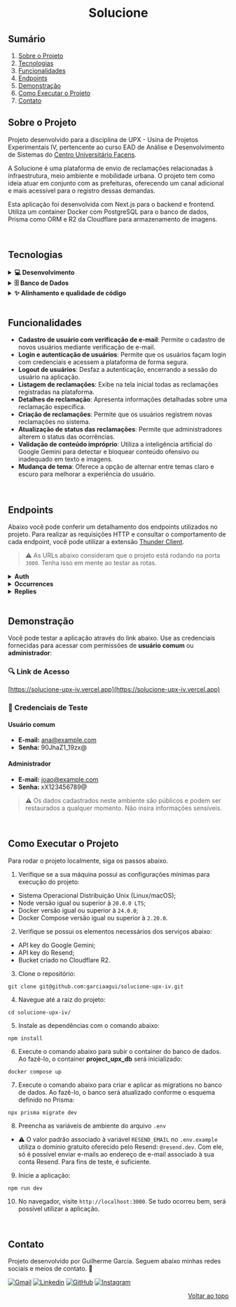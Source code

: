 <a name="readme-top"></a>

<h1 align="center">Solucione</h1>

## Sumário

<ol>
  <li><a href="#sobre-o-projeto">Sobre o Projeto</a></li>
  <li><a href="#tecnologias">Tecnologias</a></li>
  <li><a href="#funcionalidades">Funcionalidades</a></li>
  <li><a href="#endpoints">Endpoints</a></li>
  <li><a href="#demonstra%C3%A7%C3%A3o">Demonstração</a></li>
  <li><a href="#como-executar-o-projeto">Como Executar o Projeto</a></li>
  <li><a href="#contato">Contato</a></li>
</ol>

## Sobre o Projeto

Projeto desenvolvido para a disciplina de UPX - Usina de Projetos Experimentais IV, pertencente ao curso EAD de Análise e Desenvolvimento de Sistemas do [Centro Universitário Facens][facens].

A Solucione é uma plataforma de envio de reclamações relacionadas à infraestrutura, meio ambiente e mobilidade urbana. O projeto tem como ideia atuar em conjunto com as prefeituras, oferecendo um canal adicional e mais acessível para o registro dessas demandas.

Esta aplicação foi desenvolvida com Next.js para o backend e frontend. Utiliza um container Docker com PostgreSQL para o banco de dados, Prisma como ORM e R2 da Cloudflare para armazenamento de imagens.

<br/>

## Tecnologias

<details>
  <summary><strong>💻 Desenvolvimento</strong></summary>

- [AWS SDK][awssdk] → Conjunto de ferramentas da Amazon utilizado na interação com buckets da R2 Cloudflare.
- [bcryptjs][bcryptjs] → Utilizado para realizar o hash seguro das senhas dos usuários.
- [Docker][docker] → Sistema de containers utilizado para criar e executar o banco de dados PostgreSQL de forma isolada.
- [framer-motion][framer-motion] → Animações e transições suaves aplicadas na interface.
- [Google - API Gemini][gemini] → Análise e validação de conteúdo.
- [Next.js][nextjs] → Framework React.js utilizado na construção de toda estrutura do frontend e das rotas de API.
- [React TanStack Query][tanstackquery] → Biblioteca utilizada no gerenciamento de estado de dados assíncronos.
- [Resend][resend] → Envio de e-mails para verificação de e-mail e confirmação do cadastro.
- [shadcn/ui][shadcn] → Conjunto de componentes acessíveis e performáticos.
- [Tailwind CSS][tailwind] → Framework CSS utilizado na estilização dos componentes e páginas.
- [TypeScript][typescript] → Linguagem de programação fortemente tipada baseada em Javascript. Utilizada no desenvolvimento do projeto.
- [Zod][zod] + [React Hook Form][reacthookform] → Validação e gerenciamento de formulários.

</details>

<details>
  <summary><strong>🗄️ Banco de Dados</strong></summary>
  
- [Cloudflare R2][r2] → Banco de dados de objetos, utilizado no armazenamento das imagens.
- [PostgreSQL][postgresql] → Banco de dados relacional, utilizado no armazenamento das informações dos usuários e das reclamações.
- [Prisma][prisma] → ORM (Object-Relational Mapper) utilizado na manipulação de dados e na interação com bancos de dados.

</details>

<details>
  <summary><strong>✨ Alinhamento e qualidade de código</strong></summary>

- [ESLint][eslint] → Ferramenta de linting para garantir a qualidade do código e encontrar problemas.
- [Prettier][prettier] → Ferramenta de formatação de código para manter o estilo consistente.

</details>

<br/>

## Funcionalidades

- **Cadastro de usuário com verificação de e-mail**: Permite o cadastro de novos usuários mediante verificação de e-mail.
- **Login e autenticação de usuários**: Permite que os usuários façam login com credenciais e acessem a plataforma de forma segura.
- **Logout de usuários**: Desfaz a autenticação, encerrando a sessão do usuário na aplicação.
- **Listagem de reclamações**: Exibe na tela inicial todas as reclamações registradas na plataforma.
- **Detalhes de reclamação**: Apresenta informações detalhadas sobre uma reclamação específica.
- **Criação de reclamações**: Permite que os usuários registrem novas reclamações no sistema.
- **Atualização de status das reclamações**: Permite que administradores alterem o status das ocorrências.
- **Validação de conteúdo impróprio**: Utiliza a inteligência artificial do Google Gemini para detectar e bloquear conteúdo ofensivo ou inadequado em texto e imagens.
- **Mudança de tema**: Oferece a opção de alternar entre temas claro e escuro para melhorar a experiência do usuário.

<br/>

## Endpoints

Abaixo você pode conferir um detalhamento dos endpoints utilizados no projeto. Para realizar as requisições HTTP e consultar o comportamento de cada endpoint, você pode utilizar a extensão [Thunder Client][thunder-client].

> ⚠️ As URLs abaixo consideram que o projeto está rodando na porta `3000`. Tenha isso em mente ao testar as rotas.

<details>
  <summary><strong>Auth</strong></summary>

#### POST /auth/login

- Login de usuários
- URL: `http://localhost:3000/api/auth/login`
- Exemplo do corpo da requisição:

```
{
  "email": "joao@example.com",
  "password": "123456"
}
```

- Exemplo de retorno bem-sucedido:

```
{
  "message": "Login realizado com sucesso!",
  "data": {
    "user": {
      "id": 1,
      "name": "João Silva",
      "email": "joao@example.com",
      "role": "admin"
    }
  }
}
```

#### POST /auth/register

- Cadastro de usuários
- URL: `http://localhost:3000/api/auth/register`
- Exemplo do corpo da requisição:

```
{
  "email": "pedro@example.com",
  "password": "xX123456789@",
  "name": "Pedro"
}
```

- Após cadastro bem-sucedido, um e-mail de verificação é enviado para o endereço de e-mail informado no cadastro.
- Exemplo de retorno bem-sucedido:

```
{
  "message": "Usuário cadastrado. Verifique seu e-mail.",
  "data": {
    "user": {
      "id": 5,
      "name": "Pedro",
      "email": "pedro@example.com"
    }
  }
}
```

#### GET /auth/verify-email

- Valida o token da verificação de e-mail
- URL: `http://localhost:3000/api/auth/verify-email?token={token}`
- Exemplo de retorno bem-sucedido:

```
{ "message": "E-mail verificado com sucesso." }
```

</details>

<details>
  <summary><strong>Occurrences</strong></summary>

#### GET /occurrences

- Retorna todas as reclamações registradas no banco de dados.
- URL: `http://localhost:3000/api/occurrences`
- Exemplo de retorno bem-sucedido:

```
{
  "message": "Ocorrências encontradas",
  "data": [
    {
      "id": 2,
      "title": "Lâmpada queimada no parque",
      "description": "Uma das lâmpadas do poste no parque está queimada, deixando a área escura à noite.",
      "street": "Rua das Flores",
      "neighborhood": "Vila Nova",
      "zipCode": "56.812-350",
      "reference": "Próximo à esquina",
      "status": "Aberto",
      "image": "https://pub-192c7de9eb344c6b87b7ac901aa60c7e.r2.dev/lampada-queimada.jpg",
      "userId": 4,
      "createdAt": "2025-04-02T10:00:00.000Z",
      "updatedAt": "2025-04-24T23:02:13.781Z",
      "user": {
        "id": 4,
        "name": "Ana Moares",
        "email": "ana@example.com",
        "role": "user",
        "createdAt": "2025-04-24T23:02:13.781Z",
        "updatedAt": "2025-04-24T23:02:13.781Z"
      },
      "occurrenceReplies": []
    },
    {
      "id": 1,
      "title": "Vazamento de água na rua principal",
      "description": "Há um vazamento de água na calçada em frente ao supermercado.",
      "street": "Rua Principal",
      "neighborhood": "Centro",
      "zipCode": "25.689-420",
      "reference": "Em frente ao estacionamento da praça",
      "status": "Finalizado",
      "image": "https://pub-192c7de9eb344c6b87b7ac901aa60c7e.r2.dev/vazamento-agua.jpg",
      "userId": 3,
      "createdAt": "2025-04-01T12:00:00.000Z",
      "updatedAt": "2025-04-24T23:02:13.781Z",
      "user": {
        "id": 3,
        "name": "Carlos Santos",
        "email": "carlos@example.com",
        "role": "user",
        "createdAt": "2025-04-24T23:02:13.781Z",
        "updatedAt": "2025-04-24T23:02:13.781Z"
      },
      "occurrenceReplies": [
        {
          "id": 1,
          "description": "Problema localizado e o conserto foi agendado para amanhã.",
          "imageUrl": "",
          "userId": 2,
          "occurrenceId": 1,
          "occurrenceStatus": "Andamento",
          "createdAt": "2025-04-06T00:00:00.000Z",
          "updatedAt": "2025-04-24T23:02:13.781Z",
          "user": {
            "id": 2,
            "name": "Maria Oliveira",
            "email": "maria@example.com",
            "role": "admin",
            "createdAt": "2025-04-24T23:02:13.781Z",
            "updatedAt": "2025-04-24T23:02:13.781Z"
          }
        },
        {
          "id": 2,
          "description": "Após vazamento de água na rua principal, nossa equipe respondeu prontamente, localizou e reparou a fonte, com medidas preventivas para evitar recorrências. Priorizamos a rápida resolução para garantir o bem-estar da comunidade",
          "imageUrl": "https://pub-192c7de9eb344c6b87b7ac901aa60c7e.r2.dev/conserto-vazamento-agua.jpg",
          "userId": 2,
          "occurrenceId": 1,
          "occurrenceStatus": "Finalizado",
          "createdAt": "2025-04-08T00:00:00.000Z",
          "updatedAt": "2025-04-24T23:02:13.781Z",
          "user": {
            "id": 2,
            "name": "Maria Oliveira",
            "email": "maria@example.com",
            "role": "admin",
            "createdAt": "2025-04-24T23:02:13.781Z",
            "updatedAt": "2025-04-24T23:02:13.781Z"
          }
        }
      ]
    }
  ]
}
```

#### GET /occurrences/:id

- Retorna a reclamação de acordo com o id passado no endpoint.
- Exemplo de URL: `http://localhost:3000/api/occurrences/4`
- Exemplo de retorno bem-sucedido:

```
{
  "message": "Ocorrência encontrada",
  "data": {
    "id": 4,
    "title": "Passeio com buracos na Avenida Central",
    "description": "Os buracos no passeio estão representando um perigo para os pedestres.",
    "street": "Rua das Árvores",
    "neighborhood": "Jardim Botânico",
    "zipCode": "98.145-710",
    "reference": "Próximo à escola",
    "status": "Aberto",
    "image": "https://pub-192c7de9eb344c6b87b7ac901aa60c7e.r2.dev/passeio-buracos.jpg",
    "userId": 3,
    "createdAt": "2025-04-04T15:00:00.000Z",
    "updatedAt": "2025-04-24T23:02:13.781Z",
    "user": {
      "id": 3,
      "name": "Carlos Santos",
      "email": "carlos@example.com",
      "password": "123456",
      "role": "user",
      "createdAt": "2025-04-24T23:02:13.781Z",
      "updatedAt": "2025-04-24T23:02:13.781Z"
    },
    "occurrenceReplies": []
  }
}
```

#### POST /occurrences

- Cria uma nova reclamação.
- URL: `http://localhost:3000/api/occurrences`
- O corpo da requisição precisa estar no formato `form`. Segue abaixo exemplo dos campos de texto:

```
{
  "title": "Buraco na rua principal",
  "description": "Grande buraco na pista colocando em risco a segurança dos motoristas.",
  "street": "Avenida Central, 1234",
  "neighborhood": "Centro",
  "zipCode": "12345-678",
  "reference": "Próximo ao supermercado Central"
}
```

- Para requisições do tipo `form`, arquivos geralmente possuem um campo específico de envio.
- Exemplo de retorno bem-sucedido:

```
{
  message: 'Ocorrência criada!',
  data: {
    id: 6,
    title: 'Buraco na rua principal',
    description: 'Grande buraco na pista colocando em risco a segurança dos motoristas.',
    street: 'Avenida Central, 1234',
    neighborhood: 'Centro',
    zipCode: '12.345-678',
    reference: 'Próximo ao supermercado Central',
    status: 'Aberto',
    image: 'https://exemplo.com/imagens/ocorrencia-buraco.jpg',
    userId: 4,
    createdAt: 2025-04-28T23:44:17.896Z,
    updatedAt: 2025-04-28T23:44:17.896Z
  },
},
```

</details>

<details>
  <summary><strong>Replies</strong></summary>

#### POST /replies

- Cria uma nova atualização para uma reclamação.
- URL: `http://localhost:3000/api/replies`
- O corpo da requisição precisa estar no formato `form`. Segue abaixo exemplo dos campos de texto:

```
{
  "userId": "1",
  "description": "Problema localizado e serviço iniciado.",
  "occurrenceId": "2",
  "occurrenceStatus": "Aberto",
}
```

- Para requisições do tipo `form`, arquivos geralmente possuem um campo específico de envio.
- Exemplo de retorno bem-sucedido:

```
{
  message: 'Atualização criada!',
  data: {
    id: 8,
    description: 'O problema foi resolvido e medidas preventivas foram implementadas.',
    imageUrl: '',
    userId: 1,
    occurrenceId: 3,
    occurrenceStatus: 'Finalizado',
    createdAt: 2025-05-29T21:48:56.956Z,
    updatedAt: 2025-05-29T21:48:56.956Z
  },
},
```

</details>

<br/>

## Demonstração

Você pode testar a aplicação através do link abaixo. Use as credenciais fornecidas para acessar com permissões de **usuário comum** ou **administrador**:

### 🔍 Link de Acesso

[https://solucione-upx-iv.vercel.app](https://solucione-upx-iv.vercel.app)

### 🔐 Credenciais de Teste

#### Usuário comum

- **E-mail:** ana@example.com
- **Senha:** 90JhaZ1_19zx@

#### Administrador

- **E-mail:** joao@example.com
- **Senha:** xX123456789@

> ⚠️ Os dados cadastrados neste ambiente são públicos e podem ser restaurados a qualquer momento. Não insira informações sensíveis.

<br/>

## Como Executar o Projeto

Para rodar o projeto localmente, siga os passos abaixo.

1. Verifique se a sua máquina possui as configurações mínimas para execução do projeto:

- Sistema Operacional Distribuição Unix (Linux/macOS);
- Node versão igual ou superior à `20.0.0 LTS`;
- Docker versão igual ou superior à `24.0.0`;
- Docker Compose versão igual ou superior à `2.20.0`.

2. Verifique se possui os elementos necessários dos serviços abaixo:

- API key do Google Gemini;
- API key do Resend;
- Bucket criado no Cloudflare R2.

3. Clone o repositório:

```
git clone git@github.com:garciaagui/solucione-upx-iv.git
```

4. Navegue até a raiz do projeto:

```
cd solucione-upx-iv/
```

5. Instale as dependências com o comando abaixo:

```
npm install
```

6. Execute o comando abaixo para subir o container do banco de dados. Ao fazê-lo, o container **project_upx_db** será inicializado:

```
docker compose up
```

7. Execute o comando abaixo para criar e aplicar as migrations no banco de dados. Ao fazê-lo, o banco será atualizado conforme o esquema definido no Prisma:

```
npx prisma migrate dev
```

8. Preencha as variáveis de ambiente do arquivo `.env`

- ⚠️ O valor padrão associado à variável `RESEND_EMAIL` no `.env.example` utiliza o domínio gratuito oferecido pelo Resend: `@resend.dev`. Com ele, só é possível enviar e-mails ao endereço de e-mail associado à sua conta Resend. Para fins de teste, é suficiente.

9. Inicie a aplicação:

```
npm run dev
```

10. No navegador, visite `http://localhost:3000`. Se tudo ocorreu bem, será possível utilizar a aplicação.

<br/>

## Contato

Projeto desenvolvido por Guilherme Garcia. Seguem abaixo minhas redes sociais e meios de contato. 🤘

[![Gmail][gmail-badge]][gmail-url]
[![Linkedin][linkedin-badge]][linkedin-url]
[![GitHub][github-badge]][github-url]
[![Instagram][instagram-badge]][instagram-url]

<p align="right"><a href="#readme-top">Voltar ao topo</a></p>

<!-- MARKDOWN LINKS & BADGES -->

[awssdk]: https://aws.amazon.com/pt/sdk-for-javascript
[bcryptjs]: https://www.npmjs.com/package/bcryptjs
[docker]: https://www.docker.com
[eslint]: https://eslint.org
[prettier]: https://prettier.io/docs
[facens]: https://facens.br
[framer-motion]: https://www.npmjs.com/package/framer-motion
[gemini]: https://ai.google.dev/aistudio?hl=pt-br
[github-badge]: https://img.shields.io/badge/GitHub-100000?style=for-the-badge&logo=github&logoColor=white
[github-url]: https://github.com/garciaagui
[gmail-badge]: https://img.shields.io/badge/Gmail-D14836?style=for-the-badge&logo=gmail&logoColor=white
[gmail-url]: mailto:garciaguig@gmail.com
[instagram-badge]: https://img.shields.io/badge/Instagram-E4405F?style=for-the-badge&logo=instagram&logoColor=white
[instagram-url]: https://www.instagram.com/garciaagui/
[linkedin-badge]: https://img.shields.io/badge/LinkedIn-0077B5?style=for-the-badge&logo=linkedin&logoColor=white
[linkedin-url]: https://www.linkedin.com/in/garciaagui/
[nextjs]: https://nextjs.org
[postgresql]: https://www.postgresql.org
[prisma]: https://www.prisma.io/orm
[reacthookform]: https://react-hook-form.com
[resend]: https://resend.com/docs/introduction
[shadcn]: https://ui.shadcn.com
[tailwind]: https://tailwindcss.com
[tanstackquery]: https://tanstack.com/query/latest
[thunder-client]: https://www.thunderclient.com
[typescript]: https://www.typescriptlang.org
[zod]: https://zod.dev/?id=introduction
[r2]: https://developers.cloudflare.com/r2
